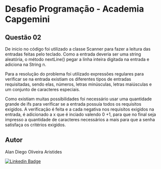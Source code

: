 # Desafio Programação - Academia Capgemini

## Questão 02
De inicio no código foi utilizado a classe Scanner para fazer a leitura das entradas
feitas pelo teclado.
Como a entrada deveria ser uma string aleatória, o método nextLine() pegar a linha
inteira digitada na entrada e adiciona na String n.

Para a resolução do problema foi utilizado expressões regulares para verificar se na
entrada existiam os diferentes tipos de entradas requisitadas, sendo elas, números, letras
minúsculas, letras maiúsculas e um conjunto de caracteres especiais.

Como existiam muitas possibilidades foi necessário usar uma quantidade grande de ifs para
verificar se a entrada possuía todos os requisitos exigidos. A verificação é feita e a 
cada negativa nos requisitos exigidos na entrada, é adicionado a x que é inciado valendo 0
+1, para que no final seja impresso a quantidade de caracteres necessários a mais para que
a senha satisfaça os critérios exigidos.

## Autor
Alan Diego Oliveira Aristides

[![Linkedin Badge](https://img.shields.io/badge/-LinkedIn-blue?style=flat-square&logo=Linkedin&logoColor=white&link=https://www.linkedin.com/in/fagnerpsantos/)](https://www.linkedin.com/in/alan-aristides-570603216/)
